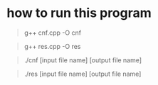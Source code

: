 # how to run this program

> g++ cnf.cpp -O cnf

> g++ res.cpp -O res

>./cnf [input file name] [output file name]

>./res [input file name] [output file name]
